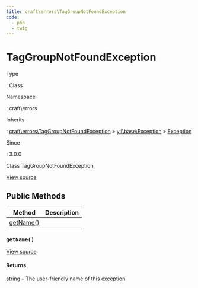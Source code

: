 ```yaml
---
title: craft\errors\TagGroupNotFoundException
code:
  - php
  - twig
---
```


# TagGroupNotFoundException

Type

:   Class

Namespace

:   craft\errors

Inherits

:   [craft\errors\TagGroupNotFoundException](craft-errors-taggroupnotfoundexception.md) &raquo;
[yii\base\Exception](https://www.yiiframework.com/doc/api/2.0/yii-base-exception) &raquo;
[Exception](http://php.net/class.exception)

Since

:   3.0.0



Class TagGroupNotFoundException





[View source](https://github.com/craftcms/cms/blob/master/src/errors/TagGroupNotFoundException.php)






## Public Methods

| Method                                                                | Description
| --------------------------------------------------------------------- | -----------
| [getName()](craft-errors-taggroupnotfoundexception.md#method-getname) |

### `getName()`










[View source](https://github.com/craftcms/cms/blob/master/src/errors/TagGroupNotFoundException.php#L23-L26)



#### Returns

[string](http://php.net/language.types.string) – The user-friendly name of this exception










